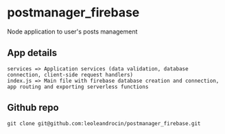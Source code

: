 # postmanager_firebase
Node application to user's posts management

## App details
```
services => Application services (data validation, database connection, client-side request handlers)
index.js => Main file with firebase database creation and connection, app routing and exporting serverless functions
```

## Github repo
```
git clone git@github.com:leoleandrocin/postmanager_firebase.git
```
